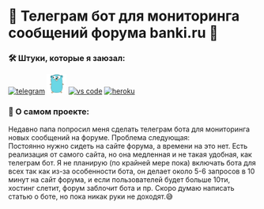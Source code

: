 # 🤖 Телеграм бот для мониторинга сообщений форума banki.ru 🏦


<h3 align="left">🛠 Штуки, которые я заюзал:</h3>
<a href="https://telegram.org/" target="_blank"><img src="https://img.icons8.com/color/48/000000/telegram-app--v3.png" alt="telegram" width="40" height="40"/></a>
<a href="https://golang.org" target="_blank"> 
<img src="https://raw.githubusercontent.com/devicons/devicon/master/icons/go/go-original.svg" alt="go lang" width="40" height="40"/></a>
<a href="https://code.visualstudio.com/" target="_blank">
<img src="https://img.icons8.com/fluent/48/000000/visual-studio-code-2019.png" alt="vs code" width="40" height="40"/></a>
<a href="https://www.heroku.com/" target="_blank"><img src="https://img.icons8.com/color/48/000000/heroku.png" alt="heroku" width="40" height="40"/></a>

<h3 align="left">📄 О самом проекте:</h3>
Недавно папа попросил меня сделать телеграм бота для мониторинга новых сообщений на форуме. Проблема следующая: <br>
Постоянно нужно сидеть на сайте форума, а времени на это нет. Есть реализация от самого сайта, но она медленная и не такая удобная, как телеграм бот.
Я не планирую (по крайней мере пока) включать бота для всех так как из-за особенности бота, он делает около 5-6 запросов в 10 минут на сайт форума, и если пользователей
будет больше 10ти, хостинг слетит, форум заблочит бота и пр. 
Скоро думаю написать статью о боте, но пока никак руки не доходят.😅
